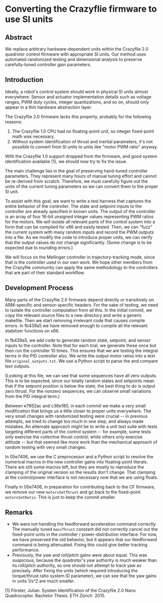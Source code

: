 Converting the Crazyflie firmware to use SI units
=================================================

Abstract
--------
We replace arbitrary hardware-dependent units within the Crazyflie 2.0 quadrotor control firmware with appropriate SI units.
Our method uses automated randomized testing and dimensional analysis to preserve carefully-tuned controller gain parameters.


Introduction
------------

Ideally, a robot's control system should work in physical SI units almost everywhere.
Sensor and actuator implementation details such as voltage ranges, PWM duty cycles, integer quantizations, and so on, should only appear in a thin hardware abstraction layer.

The Crazyflie 2.0 firmware lacks this property, probably for the following reasons:

1. The Crazyflie 1.0 CPU had no floating-point unit, so integer fixed-point math was necessary.
2. Without system identification of thrust and inertial parameters, it's not possible to convert from SI units to units like "motor PWM ratio" anyway.

With the Crazyflie 1.0 support dropped from the firmware, and good system identification available [1], we should now try to fix the issue.

The main challenge lies in the goal of preserving hand-tuned controller parameters.
They represent many hours of manual tuning effort and cannot be re-derived from scratch.
Therefore, we must carefully figure out the units of the current tuning parameters so we can convert them to the proper SI unit.

To assist with this goal, we want to write a test harness that captures the entire behavior of the controller.
The state and setpoint inputs to the controller are already specified in known units.
The output of the controller is an array of four 16-bit unsigned integer values representing PWM ratios for the motors.
We will isolate all relevant parts of the control system into a form that can be compiled for x86 and easily tested.
Then, we can "fuzz" the current system with many random inputs and record the PWM outputs into a file.
As we modify the code to introduce proper units, we can verify that the output values do not change significantly.
(Some change is to be expected due to rounding errors.)

We will focus on the Mellinger controller in trajectory-tracking mode, since that is the controller used in our own work.
We hope other members from the Crazyflie community can apply the same methodology to the controllers that are part of their standard workflow.


Development Process
-------------------
Many parts of the Crazyflie 2.0 firmware depend directly or transitively on ARM-specific and sensor-specific headers.
For the sake of testing, we need to isolate the controller computation from all this.
In the initial commit, we copy the relevant source files to a new directory and write a generic makefile.
Then we start removing irrelevant code that causes compile errors.
In fb439a5 we have removed enough to compile all the relevant stabilizer functions on x86.

In fb439a5, we add code to generate random state, setpoint, and sensor inputs to the controller.
Note that for each trial, we generate these once but then run the controller 10 times.
This ensures that we are testing the integral terms in the PID controller also.
We write the output motor ratios into a text file `original_outputs.txt`.
We use a Python script to parse the and compare text outputs.

(Looking at this file, we can see that some sequences have all zero outputs.
This is to be expected, since our totally random states and setpoints mean that if the setpoint
position is below the state, the best thing to do is output zero thrust.
For the nonzero sequences, we can observe small variations from the PID integral term.)

Between e7852ac and c36e180, in each commit we make a very small modification
that brings us a little closer to proper units everywhere.
The very small changes with randomized testing were crucial --
in previous attempts, we tried to change too much in one step, and always made mistakes.
An alternate approach might be to write a unit test suite with tests targeting different parts of the control system --
for example, some tests only exercise the collective thrust control; while others only exercise attitude --
but that seemed like more work than the mechanical approach of random testing with very small changes.

In 05e7406, we use the C preprocessor and a Python script
to resolve the numerical macros in the new controller gains into floating-point literals.
There are still some macros left, but they are mostly to reproduce the clamping of the original version
so the results don't change.
That clamping at the control/power interface is not necessary now that we are using floats.

Finally in 05e7406, in preparation for contributing back to the CF firmware,
we remove our new `motorsSetThrust` and go back to the fixed-point `motorsSetRatio`.
This is just to keep the commit smaller.

Remarks
-------

- We were not handling the feedforward acceleration command correctly.
  The manually tuned `massThrust` constant did not correctly cancel out the fixed-point units
  in the controller / power-distribution interface.
  For now, we have preserved the old behavior, but it appears that our feedforward command is being attenuated.
  Fixing this could give better tracking performance.
- Previously, the yaw and roll/pitch gains were about equal.
  This was suspicious, because the quadrotor's yaw authority is *much* weaker than its
  roll/pitch authority, so one should not attempt to track yaw as precisely.
  After fixing the units (which required introducing the torque/thrust ratio system ID parameter),
  we can see that the yaw gains in units 1/s^2 are much smaller.

  

[1] Förster, Julian. System Identification of the Crazyflie 2.0 Nano Quadrocopter. Bachelor Thesis. ETH Zürich. 2015.
